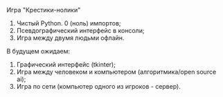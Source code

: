 Игра "Крестики-нолики"

1. Чистый Python. 0 (ноль) импортов;
2. Псевдографический интерфейс в консоли;
3. Игра между двумя людьми офлайн.

В будущем ожидаем:
1. Графический интерфейс (tkinter);
2. Игра между человеком и компьютером (алгоритмика/open source ai);
3. Игра по сети (компьютер одного из игроков - сервер).
